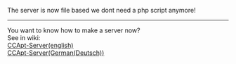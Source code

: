 The server is now file based we dont need a php script anymore!          

***

You want to know how to make a server now?             
See in wiki:                                              
[CCApt-Server(english)](https://github.com/LeMoonStar/CCApt/wiki/Server-english)                                       
[CCApt-Server(German(Deutsch))](https://github.com/LeMoonStar/CCApt/wiki/Server-German)
